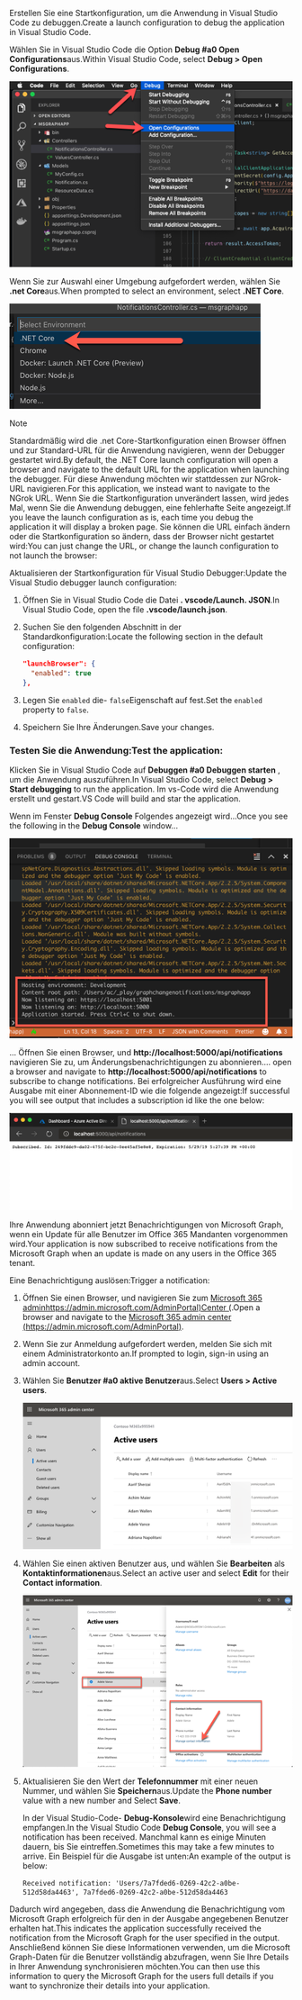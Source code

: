 <!-- markdownlint-disable MD002 MD041 -->

<span data-ttu-id="5218b-101">Erstellen Sie eine Startkonfiguration, um die Anwendung in Visual Studio Code zu debuggen.</span><span class="sxs-lookup"><span data-stu-id="5218b-101">Create a launch configuration to debug the application in Visual Studio Code.</span></span>

<span data-ttu-id="5218b-102">Wählen Sie in Visual Studio Code die Option **Debug #a0 Open Configurations**aus.</span><span class="sxs-lookup"><span data-stu-id="5218b-102">Within Visual Studio Code, select **Debug > Open Configurations**.</span></span>

  ![Screencast von vs-Code zum Öffnen von Startkonfigurationen](./images/vscode-debugapp-01.png)

<span data-ttu-id="5218b-104">Wenn Sie zur Auswahl einer Umgebung aufgefordert werden, wählen Sie **.net Core**aus.</span><span class="sxs-lookup"><span data-stu-id="5218b-104">When prompted to select an environment, select **.NET Core**.</span></span>

  ![Screencast von vs-Code erstellen einer Startkonfiguration für .net Core](./images/vscode-debugapp-02.png)

> [!NOTE]
> <span data-ttu-id="5218b-106">Standardmäßig wird die .net Core-Startkonfiguration einen Browser öffnen und zur Standard-URL für die Anwendung navigieren, wenn der Debugger gestartet wird.</span><span class="sxs-lookup"><span data-stu-id="5218b-106">By default, the .NET Core launch configuration will open a browser and navigate to the default URL for the application when launching the debugger.</span></span> <span data-ttu-id="5218b-107">Für diese Anwendung möchten wir stattdessen zur NGrok-URL navigieren.</span><span class="sxs-lookup"><span data-stu-id="5218b-107">For this application, we instead want to navigate to the NGrok URL.</span></span> <span data-ttu-id="5218b-108">Wenn Sie die Startkonfiguration unverändert lassen, wird jedes Mal, wenn Sie die Anwendung debuggen, eine fehlerhafte Seite angezeigt.</span><span class="sxs-lookup"><span data-stu-id="5218b-108">If you leave the launch configuration as is, each time you debug the application it will display a broken page.</span></span> <span data-ttu-id="5218b-109">Sie können die URL einfach ändern oder die Startkonfiguration so ändern, dass der Browser nicht gestartet wird:</span><span class="sxs-lookup"><span data-stu-id="5218b-109">You can just change the URL, or change the launch configuration to not launch the browser:</span></span>

<span data-ttu-id="5218b-110">Aktualisieren der Startkonfiguration für Visual Studio Debugger:</span><span class="sxs-lookup"><span data-stu-id="5218b-110">Update the Visual Studio debugger launch configuration:</span></span>

  1. <span data-ttu-id="5218b-111">Öffnen Sie in Visual Studio Code die Datei **. vscode/Launch. JSON**.</span><span class="sxs-lookup"><span data-stu-id="5218b-111">In Visual Studio Code, open the file **.vscode/launch.json**.</span></span>
  1. <span data-ttu-id="5218b-112">Suchen Sie den folgenden Abschnitt in der Standardkonfiguration:</span><span class="sxs-lookup"><span data-stu-id="5218b-112">Locate the following section in the default configuration:</span></span>

      ```json
      "launchBrowser": {
        "enabled": true
      },
      ```

  1. <span data-ttu-id="5218b-113">Legen Sie `enabled` die- `false`Eigenschaft auf fest.</span><span class="sxs-lookup"><span data-stu-id="5218b-113">Set the `enabled` property to `false`.</span></span>
  1. <span data-ttu-id="5218b-114">Speichern Sie Ihre Änderungen.</span><span class="sxs-lookup"><span data-stu-id="5218b-114">Save your changes.</span></span>

### <a name="test-the-application"></a><span data-ttu-id="5218b-115">Testen Sie die Anwendung:</span><span class="sxs-lookup"><span data-stu-id="5218b-115">Test the application:</span></span>

<span data-ttu-id="5218b-116">Klicken Sie in Visual Studio Code auf **Debuggen #a0 Debuggen starten** , um die Anwendung auszuführen.</span><span class="sxs-lookup"><span data-stu-id="5218b-116">In Visual Studio Code, select **Debug > Start debugging** to run the application.</span></span> <span data-ttu-id="5218b-117">Im vs-Code wird die Anwendung erstellt und gestart.</span><span class="sxs-lookup"><span data-stu-id="5218b-117">VS Code will build and star the application.</span></span>

<span data-ttu-id="5218b-118">Wenn im Fenster **Debug Console** Folgendes angezeigt wird...</span><span class="sxs-lookup"><span data-stu-id="5218b-118">Once you see the following in the **Debug Console** window...</span></span>

![Screenshot der vs-Code-Debug-Konsole](./images/vscode-debugapp-03.png)

<span data-ttu-id="5218b-120">... Öffnen Sie einen Browser, und **http://localhost:5000/api/notifications** navigieren Sie zu, um Änderungsbenachrichtigungen zu abonnieren.</span><span class="sxs-lookup"><span data-stu-id="5218b-120">... open a browser and navigate to **http://localhost:5000/api/notifications** to subscribe to change notifications.</span></span> <span data-ttu-id="5218b-121">Bei erfolgreicher Ausführung wird eine Ausgabe mit einer Abonnement-ID wie die folgende angezeigt:</span><span class="sxs-lookup"><span data-stu-id="5218b-121">If successful you will see output that includes a subscription id like the one below:</span></span>

![Screenshot eines erfolgreichen Abonnements](./images/vscode-debugapp-04.png)

<span data-ttu-id="5218b-123">Ihre Anwendung abonniert jetzt Benachrichtigungen von Microsoft Graph, wenn ein Update für alle Benutzer im Office 365 Mandanten vorgenommen wird.</span><span class="sxs-lookup"><span data-stu-id="5218b-123">Your application is now subscribed to receive notifications from the Microsoft Graph when an update is made on any users in the Office 365 tenant.</span></span>

<span data-ttu-id="5218b-124">Eine Benachrichtigung auslösen:</span><span class="sxs-lookup"><span data-stu-id="5218b-124">Trigger a notification:</span></span>

1. <span data-ttu-id="5218b-125">Öffnen Sie einen Browser, und navigieren Sie zum [Microsoft 365 adminhttps://admin.microsoft.com/AdminPortal)Center (](https://admin.microsoft.com/AdminPortal).</span><span class="sxs-lookup"><span data-stu-id="5218b-125">Open a browser and navigate to the [Microsoft 365 admin center (https://admin.microsoft.com/AdminPortal)](https://admin.microsoft.com/AdminPortal).</span></span>
1. <span data-ttu-id="5218b-126">Wenn Sie zur Anmeldung aufgefordert werden, melden Sie sich mit einem Administratorkonto an.</span><span class="sxs-lookup"><span data-stu-id="5218b-126">If prompted to login, sign-in using an admin account.</span></span>
1. <span data-ttu-id="5218b-127">Wählen Sie **Benutzer #a0 aktive Benutzer**aus.</span><span class="sxs-lookup"><span data-stu-id="5218b-127">Select **Users > Active users**.</span></span>

    ![Screenshot des Microsoft 365 Admin Center](./images/vscode-debugapp-05.png)

1. <span data-ttu-id="5218b-129">Wählen Sie einen aktiven Benutzer aus, und wählen Sie **Bearbeiten** als **Kontaktinformationen**aus.</span><span class="sxs-lookup"><span data-stu-id="5218b-129">Select an active user and select **Edit** for their **Contact information**.</span></span>

    ![Screenshot der Details eines Benutzers](./images/vscode-debugapp-06.png)

1. <span data-ttu-id="5218b-131">Aktualisieren Sie den Wert der **Telefonnummer** mit einer neuen Nummer, und wählen Sie **Speichern**aus.</span><span class="sxs-lookup"><span data-stu-id="5218b-131">Update the **Phone number** value with a new number and Select **Save**.</span></span>

    <span data-ttu-id="5218b-132">In der Visual Studio-Code- **Debug-Konsole**wird eine Benachrichtigung empfangen.</span><span class="sxs-lookup"><span data-stu-id="5218b-132">In the Visual Studio Code **Debug Console**, you will see a notification has been received.</span></span> <span data-ttu-id="5218b-133">Manchmal kann es einige Minuten dauern, bis Sie eintreffen.</span><span class="sxs-lookup"><span data-stu-id="5218b-133">Sometimes this may take a few minutes to arrive.</span></span> <span data-ttu-id="5218b-134">Ein Beispiel für die Ausgabe ist unten:</span><span class="sxs-lookup"><span data-stu-id="5218b-134">An example of the output is below:</span></span>

    ```shell
    Received notification: 'Users/7a7fded6-0269-42c2-a0be-512d58da4463', 7a7fded6-0269-42c2-a0be-512d58da4463
    ```

<span data-ttu-id="5218b-135">Dadurch wird angegeben, dass die Anwendung die Benachrichtigung vom Microsoft Graph erfolgreich für den in der Ausgabe angegebenen Benutzer erhalten hat.</span><span class="sxs-lookup"><span data-stu-id="5218b-135">This indicates the application successfully received the notification from the Microsoft Graph for the user specified in the output.</span></span> <span data-ttu-id="5218b-136">Anschließend können Sie diese Informationen verwenden, um die Microsoft Graph-Daten für die Benutzer vollständig abzufragen, wenn Sie Ihre Details in Ihrer Anwendung synchronisieren möchten.</span><span class="sxs-lookup"><span data-stu-id="5218b-136">You can then use this information to query the Microsoft Graph for the users full details if you want to synchronize their details into your application.</span></span>